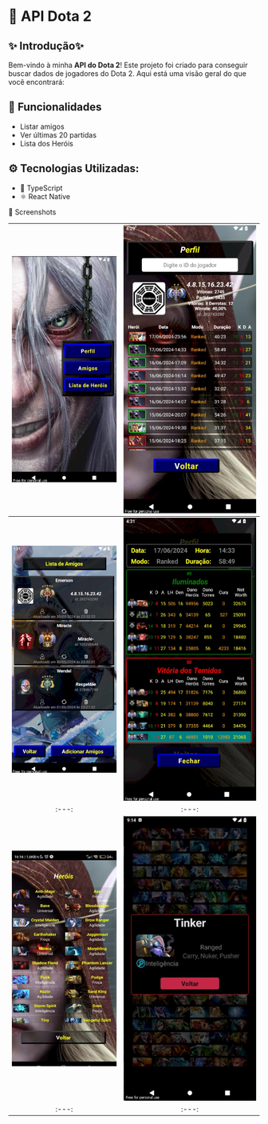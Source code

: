 
# 📱 API Dota 2

## ✨ Introdução✨ 

Bem-vindo à minha **API do Dota 2**! Este projeto foi criado para conseguir buscar dados de jogadores do Dota 2. Aqui está uma visão geral do que você encontrará:

## 🚀 Funcionalidades

- Listar amigos
- Ver últimas 20 partidas
- Lista dos Heróis

## ⚙️ Tecnologias Utilizadas:
  - 🚀 TypeScript
  - ⚛️ React Native

  📸 Screenshots
<!-- ![Jogador](assets/JogadorGif.gif) -->
<!-- ![Heróis](assets/GifHeroes.gif) -->
![Home](assets/home.jpg) | ![Detalhe Jogador](assets/player.jpg)
|:---:|:---:|
![Lista de Amigos](assets/amigos.jpg) | ![Detalhe Partida](assets/matchDetails.jpg)
|:---:|:---:|
![Heróis](assets/herois.jpg) | ![Detalhe Heróis](assets/heroDetails.jpg)
|:---:|:---:|


